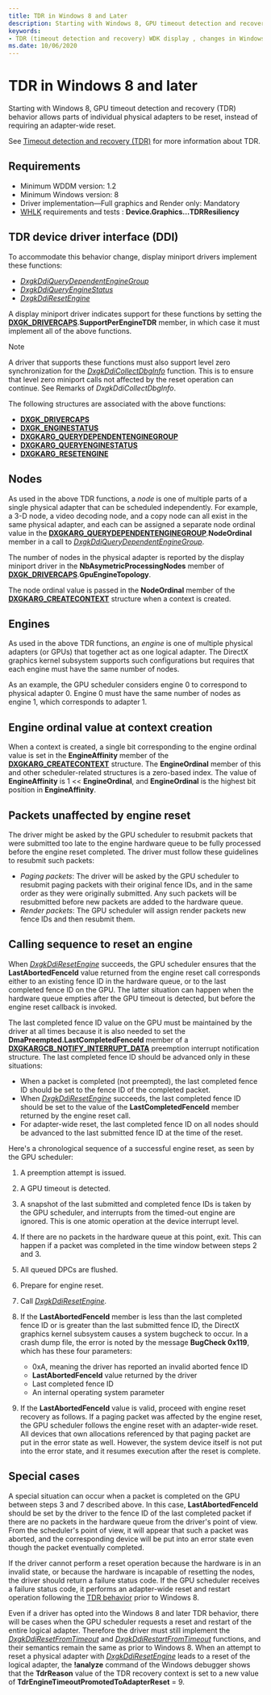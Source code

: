 ```yaml
---
title: TDR in Windows 8 and Later
description: Starting with Windows 8, GPU timeout detection and recovery (TDR) behavior allows parts of individual physical adapters to be reset, instead of requiring an adapter-wide reset.
keywords:
- TDR (timeout detection and recovery) WDK display , changes in Windows 8
ms.date: 10/06/2020
---
```


# TDR in Windows 8 and later

Starting with Windows 8, GPU timeout detection and recovery (TDR) behavior allows parts of individual physical adapters to be reset, instead of requiring an adapter-wide reset.

See [Timeout detection and recovery (TDR)](timeout-detection-and-recovery.md) for more information about TDR.

## Requirements

* Minimum WDDM version: 1.2
* Minimum Windows version: 8
* Driver implementation—Full graphics and Render only: Mandatory
* [WHLK](/windows-hardware/test/hlk/) requirements and tests : **Device.Graphics…TDRResiliency**

## TDR device driver interface (DDI)

To accommodate this behavior change, display miniport drivers implement these functions:

* [*DxgkDdiQueryDependentEngineGroup*](/windows-hardware/drivers/ddi/d3dkmddi/nc-d3dkmddi-dxgkddi_querydependentenginegroup)
* [*DxgkDdiQueryEngineStatus*](/windows-hardware/drivers/ddi/d3dkmddi/nc-d3dkmddi-dxgkddi_queryenginestatus)
* [*DxgkDdiResetEngine*](/windows-hardware/drivers/ddi/d3dkmddi/nc-d3dkmddi-dxgkddi_resetengine)

A display miniport driver indicates support for these functions by setting the [**DXGK_DRIVERCAPS**](/windows-hardware/drivers/ddi/d3dkmddi/ns-d3dkmddi-_dxgk_drivercaps).**SupportPerEngineTDR** member, in which case it must implement all of the above functions.

> [!NOTE]
> A driver that supports these functions must also support level zero synchronization for the [*DxgkDdiCollectDbgInfo*](/windows-hardware/drivers/ddi/d3dkmddi/nc-d3dkmddi-dxgkddi_collectdbginfo) function. This is to ensure that level zero miniport calls not affected by the reset operation can continue. See Remarks of *DxgkDdiCollectDbgInfo*.

The following structures are associated with the above functions:

* [**DXGK_DRIVERCAPS**](/windows-hardware/drivers/ddi/d3dkmddi/ns-d3dkmddi-_dxgk_drivercaps)
* [**DXGK_ENGINESTATUS**](/windows-hardware/drivers/ddi/d3dkmddi/ns-d3dkmddi-_dxgk_enginestatus)
* [**DXGKARG_QUERYDEPENDENTENGINEGROUP**](/windows-hardware/drivers/ddi/d3dkmddi/ns-d3dkmddi-_dxgkarg_querydependentenginegroup)
* [**DXGKARG_QUERYENGINESTATUS**](/windows-hardware/drivers/ddi/d3dkmddi/ns-d3dkmddi-_dxgkarg_queryenginestatus)
* [**DXGKARG_RESETENGINE**](/windows-hardware/drivers/ddi/d3dkmddi/ns-d3dkmddi-_dxgkarg_resetengine)

## Nodes

As used in the above TDR functions, a *node* is one of multiple parts of a single physical adapter that can be scheduled independently. For example, a 3-D node, a video decoding node, and a copy node can all exist in the same physical adapter, and each can be assigned a separate node ordinal value in the [**DXGKARG_QUERYDEPENDENTENGINEGROUP**](/windows-hardware/drivers/ddi/d3dkmddi/ns-d3dkmddi-_dxgkarg_querydependentenginegroup).**NodeOrdinal** member in a call to [*DxgkDdiQueryDependentEngineGroup*](/windows-hardware/drivers/ddi/d3dkmddi/nc-d3dkmddi-dxgkddi_querydependentenginegroup).

The number of nodes in the physical adapter is reported by the display miniport driver in the **NbAsymetricProcessingNodes** member of [**DXGK_DRIVERCAPS**](/windows-hardware/drivers/ddi/d3dkmddi/ns-d3dkmddi-_dxgk_drivercaps).**GpuEngineTopology**.

The node ordinal value is passed in the **NodeOrdinal** member of the [**DXGKARG_CREATECONTEXT**](/windows-hardware/drivers/ddi/d3dkmddi/ns-d3dkmddi-_dxgkarg_createcontext) structure when a context is created.

## Engines

As used in the above TDR functions, an *engine* is one of multiple physical adapters (or GPUs) that together act as one logical adapter. The DirectX graphics kernel subsystem supports such configurations but requires that each engine must have the same number of nodes.

As an example, the GPU scheduler considers engine 0 to correspond to physical adapter 0. Engine 0 must have the same number of nodes as engine 1, which corresponds to adapter 1.

## Engine ordinal value at context creation

When a context is created, a single bit corresponding to the engine ordinal value is set in the **EngineAffinity** member of the [**DXGKARG_CREATECONTEXT**](/windows-hardware/drivers/ddi/d3dkmddi/ns-d3dkmddi-_dxgkarg_createcontext) structure. The **EngineOrdinal** member of this and other scheduler-related structures is a zero-based index. The value of **EngineAffinity** is 1 << **EngineOrdinal**, and **EngineOrdinal** is the highest bit position in **EngineAffinity**.

## Packets unaffected by engine reset

The driver might be asked by the GPU scheduler to resubmit packets that were submitted too late to the engine hardware queue to be fully processed before the engine reset completed. The driver must follow these guidelines to resubmit such packets:

* *Paging packets*: The driver will be asked by the GPU scheduler to resubmit paging packets with their original fence IDs, and in the same order as they were originally submitted. Any such packets will be resubmitted before new packets are added to the hardware queue.
* *Render packets*: The GPU scheduler will assign render packets new fence IDs and then resubmit them.

## Calling sequence to reset an engine

When [*DxgkDdiResetEngine*](/windows-hardware/drivers/ddi/d3dkmddi/nc-d3dkmddi-dxgkddi_resetengine) succeeds, the GPU scheduler ensures that the **LastAbortedFenceId** value returned from the engine reset call corresponds either to an existing fence ID in the hardware queue, or to the last completed fence ID on the GPU. The latter situation can happen when the hardware queue empties after the GPU timeout is detected, but before the engine reset callback is invoked.

The last completed fence ID value on the GPU must be maintained by the driver at all times because it is also needed to set the **DmaPreempted.LastCompletedFenceId** member of a [**DXGKARGCB_NOTIFY_INTERRUPT_DATA**](/windows-hardware/drivers/ddi/d3dkmddi/ns-d3dkmddi-_dxgkargcb_notify_interrupt_data) preemption interrupt notification structure. The last completed fence ID should be advanced only in these situations:

* When a packet is completed (not preempted), the last completed fence ID should be set to the fence ID of the completed packet.
* When [*DxgkDdiResetEngine*](/windows-hardware/drivers/ddi/d3dkmddi/nc-d3dkmddi-dxgkddi_resetengine) succeeds, the last completed fence ID should be set to the value of the **LastCompletedFenceId** member returned by the engine reset call.
* For adapter-wide reset, the last completed fence ID on all nodes should be advanced to the last submitted fence ID at the time of the reset.

Here's a chronological sequence of a successful engine reset, as seen by the GPU scheduler:

1. A preemption attempt is issued.
2. A GPU timeout is detected.
3. A snapshot of the last submitted and completed fence IDs is taken by the GPU scheduler, and interrupts from the timed-out engine are ignored. This is one atomic operation at the device interrupt level.
4. If there are no packets in the hardware queue at this point, exit. This can happen if a packet was completed in the time window between steps 2 and 3.
5. All queued DPCs are flushed.
6. Prepare for engine reset.
7. Call [*DxgkDdiResetEngine*](/windows-hardware/drivers/ddi/d3dkmddi/nc-d3dkmddi-dxgkddi_resetengine).
8. If the **LastAbortedFenceId** member is less than the last completed fence ID or is greater than the last submitted fence ID, the DirectX graphics kernel subsystem causes a system bugcheck to occur. In a crash dump file, the error is noted by the message **BugCheck 0x119**, which has these four parameters:

   * 0xA, meaning the driver has reported an invalid aborted fence ID
   * **LastAbortedFenceId** value returned by the driver
   * Last completed fence ID
   * An internal operating system parameter
9. If the **LastAbortedFenceId** value is valid, proceed with engine reset recovery as follows. If a paging packet was affected by the engine reset, the GPU scheduler follows the engine reset with an adapter-wide reset. All devices that own allocations referenced by that paging packet are put in the error state as well. However, the system device itself is not put into the error state, and it resumes execution after the reset is complete.

## Special cases

A special situation can occur when a packet is completed on the GPU between steps 3 and 7 described above. In this case, **LastAbortedFenceId** should be set by the driver to the fence ID of the last completed packet if there are no packets in the hardware queue from the driver's point of view. From the scheduler's point of view, it will appear that such a packet was aborted, and the corresponding device will be put into an error state even though the packet eventually completed.

If the driver cannot perform a reset operation because the hardware is in an invalid state, or because the hardware is incapable of resetting the nodes, the driver should return a failure status code. If the GPU scheduler receives a failure status code, it performs an adapter-wide reset and restart operation following the [TDR behavior](timeout-detection-and-recovery.md) prior to Windows 8.

Even if a driver has opted into the Windows 8 and later TDR behavior, there will be cases when the GPU scheduler requests a reset and restart of the entire logical adapter. Therefore the driver must still implement the [*DxgkDdiResetFromTimeout*](/windows-hardware/drivers/ddi/d3dkmddi/nc-d3dkmddi-dxgkddi_resetfromtimeout) and [*DxgkDdiRestartFromTimeout*](/windows-hardware/drivers/ddi/d3dkmddi/nc-d3dkmddi-dxgkddi_restartfromtimeout) functions, and their semantics remain the same as prior to Windows 8. When an attempt to reset a physical adapter with [*DxgkDdiResetEngine*](/windows-hardware/drivers/ddi/d3dkmddi/nc-d3dkmddi-dxgkddi_resetengine) leads to a reset of the logical adapter, the **!analyze** command of the Windows debugger shows that the **TdrReason** value of the TDR recovery context is set to a new value of **TdrEngineTimeoutPromotedToAdapterReset** = 9.
